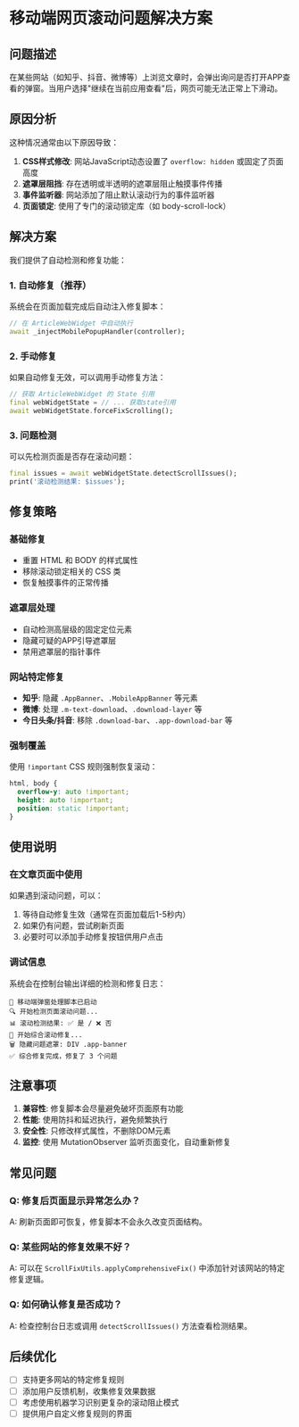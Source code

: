 # 移动端网页滚动问题解决方案

## 问题描述

在某些网站（如知乎、抖音、微博等）上浏览文章时，会弹出询问是否打开APP查看的弹窗。当用户选择"继续在当前应用查看"后，网页可能无法正常上下滑动。

## 原因分析

这种情况通常由以下原因导致：

1. **CSS样式修改**: 网站JavaScript动态设置了 `overflow: hidden` 或固定了页面高度
2. **遮罩层阻挡**: 存在透明或半透明的遮罩层阻止触摸事件传播
3. **事件监听器**: 网站添加了阻止默认滚动行为的事件监听器
4. **页面锁定**: 使用了专门的滚动锁定库（如 body-scroll-lock）

## 解决方案

我们提供了自动检测和修复功能：

### 1. 自动修复（推荐）

系统会在页面加载完成后自动注入修复脚本：

```dart
// 在 ArticleWebWidget 中自动执行
await _injectMobilePopupHandler(controller);
```

### 2. 手动修复

如果自动修复无效，可以调用手动修复方法：

```dart
// 获取 ArticleWebWidget 的 State 引用
final webWidgetState = // ... 获取state引用
await webWidgetState.forceFixScrolling();
```

### 3. 问题检测

可以先检测页面是否存在滚动问题：

```dart
final issues = await webWidgetState.detectScrollIssues();
print('滚动检测结果: $issues');
```

## 修复策略

### 基础修复
- 重置 HTML 和 BODY 的样式属性
- 移除滚动锁定相关的 CSS 类
- 恢复触摸事件的正常传播

### 遮罩层处理
- 自动检测高层级的固定定位元素
- 隐藏可疑的APP引导遮罩层
- 禁用遮罩层的指针事件

### 网站特定修复
- **知乎**: 隐藏 `.AppBanner`、`.MobileAppBanner` 等元素
- **微博**: 处理 `.m-text-download`、`.download-layer` 等
- **今日头条/抖音**: 移除 `.download-bar`、`.app-download-bar` 等

### 强制覆盖
使用 `!important` CSS 规则强制恢复滚动：
```css
html, body {
  overflow-y: auto !important;
  height: auto !important;
  position: static !important;
}
```

## 使用说明

### 在文章页面中使用

如果遇到滚动问题，可以：

1. 等待自动修复生效（通常在页面加载后1-5秒内）
2. 如果仍有问题，尝试刷新页面
3. 必要时可以添加手动修复按钮供用户点击

### 调试信息

系统会在控制台输出详细的检测和修复日志：

```
📱 移动端弹窗处理脚本已启动
🔍 开始检测页面滚动问题...
📊 滚动检测结果: ✅ 是 / ❌ 否
🔧 开始综合滚动修复...
🗑️ 隐藏问题遮罩: DIV .app-banner
✅ 综合修复完成，修复了 3 个问题
```

## 注意事项

1. **兼容性**: 修复脚本会尽量避免破坏页面原有功能
2. **性能**: 使用防抖和延迟执行，避免频繁执行
3. **安全性**: 只修改样式属性，不删除DOM元素
4. **监控**: 使用 MutationObserver 监听页面变化，自动重新修复

## 常见问题

### Q: 修复后页面显示异常怎么办？
A: 刷新页面即可恢复，修复脚本不会永久改变页面结构。

### Q: 某些网站的修复效果不好？
A: 可以在 `ScrollFixUtils.applyComprehensiveFix()` 中添加针对该网站的特定修复逻辑。

### Q: 如何确认修复是否成功？
A: 检查控制台日志或调用 `detectScrollIssues()` 方法查看检测结果。

## 后续优化

- [ ] 支持更多网站的特定修复规则
- [ ] 添加用户反馈机制，收集修复效果数据
- [ ] 考虑使用机器学习识别更复杂的滚动阻止模式
- [ ] 提供用户自定义修复规则的界面 